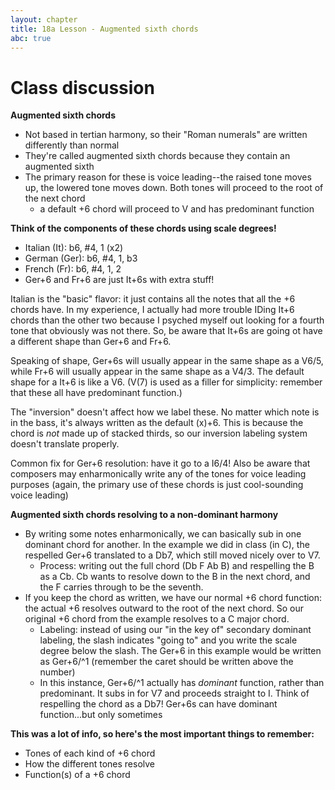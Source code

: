 ```yaml
---
layout: chapter
title: 18a Lesson - Augmented sixth chords
abc: true
---
```


# Class discussion

**Augmented sixth chords**
- Not based in tertian harmony, so their "Roman numerals" are written differently than normal
- They're called augmented sixth chords because they contain an augmented sixth
- The primary reason for these is voice leading--the raised tone moves up, the lowered tone moves down. Both tones will proceed to the root of the next chord
  - a default +6 chord will proceed to V and has predominant function

**Think of the components of these chords using scale degrees!**
- Italian (It): b6, #4, 1 (x2)
- German (Ger): b6, #4, 1, b3
- French (Fr): b6, #4, 1, 2
- Ger+6 and Fr+6 are just It+6s with extra stuff!

Italian is the "basic" flavor: it just contains all the notes that all the +6 chords have. In my experience, I actually had more trouble IDing It+6 chords than the other two because I psyched myself out looking for a fourth tone that obviously was not there. So, be aware that It+6s are going ot have a different shape than Ger+6 and Fr+6.

Speaking of shape, Ger+6s will usually appear in the same shape as a V6/5, while Fr+6 will usually appear in the same shape as a V4/3. The default shape for a It+6 is like a V6. (V(7) is used as a filler for simplicity: remember that these all have predominant function.)

The "inversion" doesn't affect how we label these. No matter which note is in the bass, it's always written as the default (x)+6. This is because the chord is *not* made up of stacked thirds, so our inversion labeling system doesn't translate properly.

Common fix for Ger+6 resolution: have it go to a I6/4! Also be aware that composers may enharmonically write any of the tones for voice leading purposes (again, the primary use of these chords is just cool-sounding voice leading)

**Augmented sixth chords resolving to a non-dominant harmony**
- By writing some notes enharmonically, we can basically sub in one dominant chord for another. In the example we did in class (in C), the respelled Ger+6 translated to a Db7, which still moved nicely over to V7.
  - Process: writing out the full chord (Db F Ab B) and respelling the B as a Cb. Cb wants to resolve down to the B in the next chord, and the F carries through to be the seventh.
- If you keep the chord as written, we have our normal +6 chord function: the actual +6 resolves outward to the root of the next chord. So our original +6 chord from the example resolves to a C major chord.
  - Labeling: instead of using our "in the key of" secondary dominant labeling, the slash indicates "going to" and you write the scale degree below the slash. The Ger+6 in this example would be written as Ger+6/^1 (remember the caret should be written above the number)
  - In this instance, Ger+6/^1 actually has *dominant* function, rather than predominant. It subs in for V7 and proceeds straight to I. Think of respelling the chord as a Db7! Ger+6s can have dominant function...but only sometimes

**This was a lot of info, so here's the most important things to remember:**
- Tones of each kind of +6 chord
- How the different tones resolve
- Function(s) of a +6 chord
